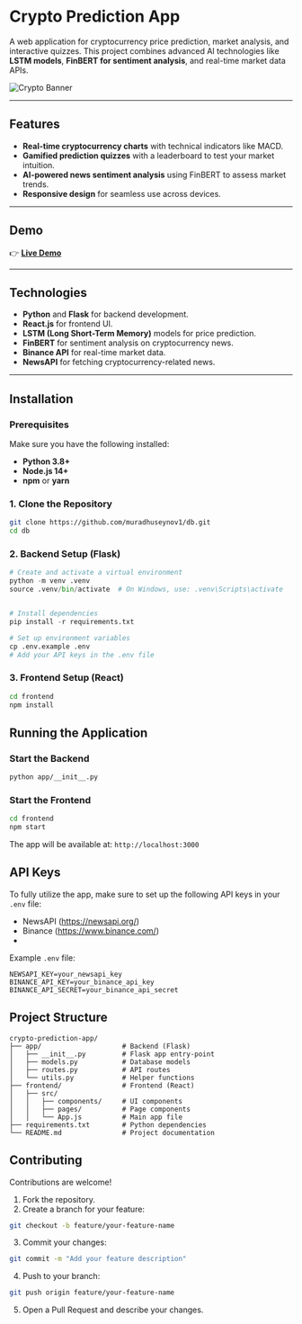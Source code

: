 # Crypto Prediction App  

A web application for cryptocurrency price prediction, market analysis, and interactive quizzes. This project combines advanced AI technologies like **LSTM models**, **FinBERT for sentiment analysis**, and real-time market data APIs.  

![Crypto Banner](https://via.placeholder.com/1200x400?text=Crypto+Prediction+App)  

---

## Features  

- **Real-time cryptocurrency charts** with technical indicators like MACD.  
- **Gamified prediction quizzes** with a leaderboard to test your market intuition.  
- **AI-powered news sentiment analysis** using FinBERT to assess market trends.  
- **Responsive design** for seamless use across devices.  

---

## Demo  

👉 [**Live Demo**](https://example.com)  

---

## Technologies  

- **Python** and **Flask** for backend development.  
- **React.js** for frontend UI.  
- **LSTM (Long Short-Term Memory)** models for price prediction.  
- **FinBERT** for sentiment analysis on cryptocurrency news.  
- **Binance API** for real-time market data.  
- **NewsAPI** for fetching cryptocurrency-related news.  

---

## Installation  

### Prerequisites  

Make sure you have the following installed:  

- **Python 3.8+**  
- **Node.js 14+**  
- **npm** or **yarn**  

### 1. Clone the Repository  
```bash
git clone https://github.com/muradhuseynov1/db.git
cd db
```

### 2.  Backend Setup (Flask)
```python
# Create and activate a virtual environment
python -m venv .venv
source .venv/bin/activate  # On Windows, use: .venv\Scripts\activate


# Install dependencies
pip install -r requirements.txt

# Set up environment variables
cp .env.example .env
# Add your API keys in the .env file
```

### 3.  Frontend Setup (React)
```bash
cd frontend
npm install
```

## Running the Application

### Start the Backend
```bash
python app/__init__.py
```
### Start the Frontend
```bash
cd frontend 
npm start
```

The app will be available at: `http://localhost:3000`

## API Keys
To fully utilize the app, make sure to set up the following API keys in your `.env` file:

- NewsAPI (https://newsapi.org/)
- Binance (https://www.binance.com/)
- 
Example `.env` file:

```env
NEWSAPI_KEY=your_newsapi_key
BINANCE_API_KEY=your_binance_api_key
BINANCE_API_SECRET=your_binance_api_secret
```

## Project Structure
```Code
crypto-prediction-app/
├── app/                    # Backend (Flask)
│   ├── __init__.py         # Flask app entry-point
│   ├── models.py           # Database models
│   ├── routes.py           # API routes
│   └── utils.py            # Helper functions
├── frontend/               # Frontend (React)
│   ├── src/
│   │   ├── components/     # UI components
│   │   ├── pages/          # Page components
│   │   └── App.js          # Main app file
├── requirements.txt        # Python dependencies
└── README.md               # Project documentation
```

## Contributing
Contributions are welcome!

1. Fork the repository.
2. Create a branch for your feature:
```bash
git checkout -b feature/your-feature-name
```
3. Commit your changes:
```bash
git commit -m "Add your feature description"
```
4. Push to your branch:
```bash
git push origin feature/your-feature-name
```
5. Open a Pull Request and describe your changes.
